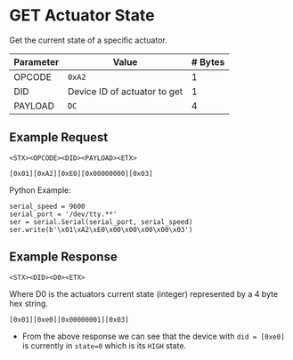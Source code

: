 # GET Actuator State

Get the current state of a specific actuator.

| Parameter | Value | # Bytes |
|-----------|-------|-------|
| OPCODE | `0xA2` | 1 |
| DID | Device ID of actuator to get | 1 |
| PAYLOAD | `DC` | 4 |

## Example Request

```
<STX><OPCODE><DID><PAYLOAD><ETX>
```

```
[0x01][0xA2][0xE0][0x00000000][0x03]
```

Python Example:

```
serial_speed = 9600
serial_port = '/dev/tty.**'
ser = serial.Serial(serial_port, serial_speed)
ser.write(b'\x01\xA2\xE0\x00\x00\x00\x00\x03')
```

## Example Response

```
<STX><DID><D0><ETX>
```

Where D0 is the actuators current state (integer) represented by a 4 byte hex string.

```
[0x01][0xe0][0x00000001][0x03]
```

* From the above response we can see that the device with `did = [0xe0]` is currently in `state=0` which is its `HIGH` state.

